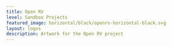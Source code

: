 ```yaml
---
title: Open RV
level: Sandbox Projects
featured_image: horizontal/black/openrv-horizontal-black.svg
layout: logos
description: Artwork for the Open RV project
---
```

